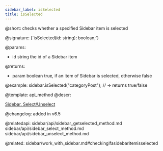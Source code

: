 ```yaml
---
sidebar_label: isSelected
title: isSelected
---          
```


@short: checks whether a specified Sidebar item is selected

@signature: {'isSelected(id: string): boolean;'}

@params:
- id    string      the id of a Sidebar item

@returns:
- param     boolean     true, if an item of Sidebar is selected, otherwise false

@example:
sidebar.isSelected("categoryPost"); // -> returns true/false


@template: api_method
@descr:

[Sidebar. Select/Unselect](https://snippet.dhtmlx.com/3odod5v1)



@changelog: added in v6.5

@relatedapi: 
sidebar/api/sidebar_getselected_method.md
sidebar/api/sidebar_select_method.md
sidebar/api/sidebar_unselect_method.md

@related: sidebar/work_with_sidebar.md#checkingifasidebaritemisselected
